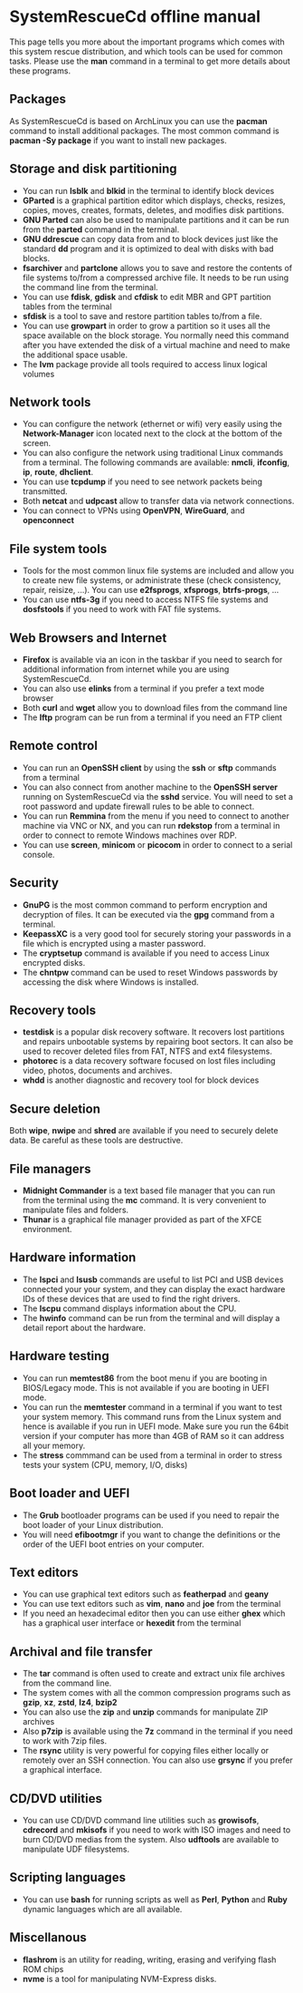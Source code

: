 # SystemRescueCd offline manual

This page tells you more about the important programs which comes with this
system rescue distribution, and which tools can be used for common tasks. Please
use the **man** command in a terminal to get more details about these programs.

## Packages
As SystemRescueCd is based on ArchLinux you can use the **pacman** command to
install additional packages. The most common command is **pacman -Sy package**
if you want to install new packages.

## Storage and disk partitioning

* You can run **lsblk** and **blkid** in the terminal to identify block devices
* **GParted** is a graphical partition editor which displays, checks, resizes,
copies, moves, creates, formats, deletes, and modifies disk partitions.
* **GNU Parted** can also be used to manipulate partitions and it can be run
from the **parted** command in the terminal.
* **GNU ddrescue** can copy data from and to block devices just like the
standard **dd** program and it is optimized to deal with disks with bad blocks.
* **fsarchiver** and **partclone** allows you to save and restore the contents
of file systems to/from a compressed archive file. It needs to be run using the
command line from the terminal.
* You can use **fdisk**, **gdisk** and **cfdisk** to edit MBR and GPT partition
tables from the terminal
* **sfdisk** is a tool to save and restore partition tables to/from a file.
* You can use **growpart** in order to grow a partition so it uses all the space
available on the block storage. You normally need this command after you have
extended the disk of a virtual machine and need to make the additional space
usable.
* The **lvm** package provide all tools required to access linux logical volumes

## Network tools

* You can configure the network (ethernet or wifi) very easily using the
**Network-Manager** icon located next to the clock at the bottom of the screen.
* You can also configure the network using traditional Linux commands from a
terminal. The following commands are available: **nmcli**, **ifconfig**, **ip**,
**route**, **dhclient**.
* You can use **tcpdump** if you need to see network packets being transmitted.
* Both **netcat** and **udpcast** allow to transfer data via network connections.
* You can connect to VPNs using **OpenVPN**, **WireGuard**, and **openconnect**

## File system tools

* Tools for the most common linux file systems are included and allow you to
create new file systems, or administrate these (check consistency, repair,
reisize, ...). You can use **e2fsprogs**, **xfsprogs**, **btrfs-progs**, ...
* You can use **ntfs-3g** if you need to access NTFS file systems and
**dosfstools** if you need to work with FAT file systems.

## Web Browsers and Internet

* **Firefox** is available via an icon in the taskbar if you need to search for
additional information from internet while you are using SystemRescueCd.
* You can also use **elinks** from a terminal if you prefer a text mode browser
* Both **curl** and **wget** allow you to download files from the command line
* The **lftp** program can be run from a terminal if you need an FTP client

## Remote control

* You can run an **OpenSSH client** by using the **ssh** or **sftp** commands
from a terminal
* You can also connect from another machine to the **OpenSSH server** running
on SystemRescueCd via the **sshd** service. You will need to set a root password
and update firewall rules to be able to connect.
* You can run **Remmina** from the menu if you need to connect to another
machine via VNC or NX, and you can run **rdekstop** from a terminal in order to
connect to remote Windows machines over RDP.
* You can use **screen**, **minicom** or **picocom** in order to connect to a
serial console.

## Security

* **GnuPG** is the most common command to perform encryption and decryption of
files. It can be executed via the **gpg** command from a terminal.
* **KeepassXC** is a very good tool for securely storing your passwords in a
file which is encrypted using a master password.
* The **cryptsetup** command is available if you need to access Linux encrypted
disks.
* The **chntpw** command can be used to reset Windows passwords by accessing the
disk where Windows is installed.

## Recovery tools

* **testdisk** is a popular disk recovery software. It recovers lost partitions
and repairs unbootable systems by repairing boot sectors. It can also be used to
recover deleted files from FAT, NTFS and ext4 filesystems.
* **photorec** is a data recovery software focused on lost files including
video, photos, documents and archives.
* **whdd** is another diagnostic and recovery tool for block devices

## Secure deletion

Both **wipe**, **nwipe** and **shred** are available if you need to securely
delete data. Be careful as these tools are destructive.

## File managers

* **Midnight Commander** is a text based file manager that you can run from the
terminal using the **mc** command. It is very convenient to manipulate files
and folders.
* **Thunar** is a graphical file manager provided as part of the XFCE environment.

## Hardware information

* The **lspci** and **lsusb** commands are useful to list PCI and USB devices
connected your your system, and they can display the exact hardware IDs of these
devices that are used to find the right drivers.
* The **lscpu** command displays information about the CPU.
* The **hwinfo** command can be run from the terminal and will display a detail
report about the hardware.

## Hardware testing

* You can run **memtest86** from the boot menu if you are booting in BIOS/Legacy
mode. This is not available if you are booting in UEFI mode.
* You can run the **memtester** command in a terminal if you want to test your
system memory. This command runs from the Linux system and hence is available if
you run in UEFI mode. Make sure you run the 64bit version if your computer has
more than 4GB of RAM so it can address all your memory.
* The **stress** commmand can be used from a terminal in order to stress tests
your system (CPU, memory, I/O, disks)

## Boot loader and UEFI

* The **Grub** bootloader programs can be used if you need to repair the boot
loader of your Linux distribution.
* You will need **efibootmgr** if you want to change the definitions or the
order of the UEFI boot entries on your computer.

## Text editors

* You can use graphical text editors such as **featherpad** and **geany**
* You can use text editors such as **vim**, **nano** and **joe** from the
terminal
* If you need an hexadecimal editor then you can use either **ghex** which has
a graphical user interface or **hexedit** from the terminal

## Archival and file transfer

* The **tar** command is often used to create and extract unix file archives
from the command line.
* The system comes with all the common compression programs such as **gzip**,
**xz**, **zstd**, **lz4**, **bzip2**
* You can also use the **zip** and **unzip** commands for manipulate ZIP archives
* Also **p7zip** is available using the **7z** command in the terminal if you
need to work with 7zip files.
* The **rsync** utility is very powerful for copying files either locally or
remotely over an SSH connection. You can also use **grsync** if you prefer a
graphical interface.

## CD/DVD utilities

* You can use CD/DVD command line utilities such as **growisofs**, **cdrecord**
and **mkisofs** if you need to work with ISO images and need to burn CD/DVD
medias from the system. Also **udftools** are available to manipulate UDF
filesystems.

## Scripting languages

* You can use **bash** for running scripts as well as **Perl**, **Python** and
**Ruby** dynamic languages which are all available.

## Miscellanous

* **flashrom** is an utility for reading, writing, erasing and verifying flash ROM chips
* **nvme** is a tool for manipulating NVM-Express disks.
